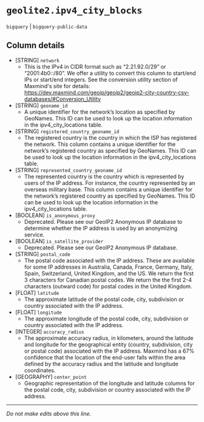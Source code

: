 # `geolite2.ipv4_city_blocks`
`bigquery` | `bigquery-public-data`

## Column details
* [STRING]    `network`
  - This is the IPv4 in CIDR format such as “2.21.92.0/29” or “2001:4b0::/80”. We offer a utility to convert this column to start/end IPs or start/end integers. See the conversion utility section of Maxmind's site for details: https://dev.maxmind.com/geoip/geoip2/geoip2-city-country-csv-databases/#Conversion_Utility
* [STRING]    `geoname_id`
  - A unique identifier for the network’s location as specified by GeoNames. This ID can be used to look up the location information in the ipv4_city_locations table.
* [STRING]    `registered_country_geoname_id`
  - The registered country is the country in which the ISP has registered the network. This column contains a unique identifier for the network’s registered country as specified by GeoNames. This ID can be used to look up the location information in the ipv4_city_locations table.
* [STRING]    `represented_country_geoname_id`
  - The represented country is the country which is represented by users of the IP address. For instance, the country represented by an overseas military base. This column contains a unique identifier for the network’s registered country as specified by GeoNames. This ID can be used to look up the location information in the ipv4_city_locations table.
* [BOOLEAN]   `is_anonymous_proxy`
  - Deprecated. Please see our GeoIP2 Anonymous IP database to determine whether the IP address is used by an anonymizing service.
* [BOOLEAN]   `is_satellite_provider`
  - Deprecated. Please see our GeoIP2 Anonymous IP database.
* [STRING]    `postal_code`
  - The postal code associated with the IP address. These are available for some IP addresses in Australia, Canada, France, Germany, Italy, Spain, Switzerland, United Kingdom, and the US. We return the first 3 characters for Canadian postal codes. We return the the first 2-4 characters (outward code) for postal codes in the United Kingdom.
* [FLOAT]     `latitude`
  - The approximate latitude of the postal code, city, subdivision or country associated with the IP address.
* [FLOAT]     `longitude`
  - The approximate longitude of the postal code, city, subdivision or country associated with the IP address.
* [INTEGER]   `accuracy_radius`
  - The approximate accuracy radius, in kilometers, around the latitude and longitude for the geographical entity (country, subdivision, city or postal code) associated with the IP address. Maxmind has a 67% confidence that the location of the end-user falls within the area defined by the accuracy radius and the latitude and longitude coordinates.
* [GEOGRAPHY] `center_point`
  - Geographic representation of the longitude and latitude columns for the postal code, city, subdivision or country associated with the IP address.

-------------------------------------------------------------------------------
*Do not make edits above this line.*
